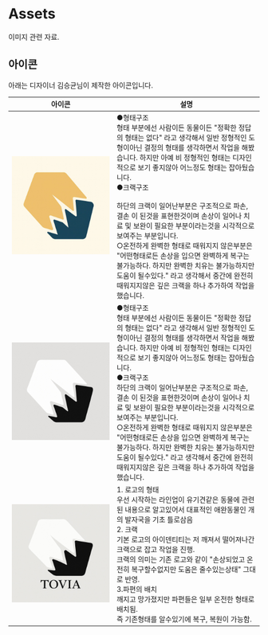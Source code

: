 # Assets

이미지 관련 자료.



## 아이콘

아래는 디자이너 김승균님이 제작한 아이콘입니다.

|아이콘|설명|
|--|--|
|<img src="./icons//icon2.jpeg">| ●형태구조<br>형태 부분에선 사람이든 동물이든 "정확한 정답의 형태는 없다" 라고 생각해서 일반 정형적인 도형이아닌 결정의 형태를 생각하면서 작업을 해봤습니다. 하지만 아예 비 정형적인 형태는 디자인적으로 보기 좋지않아 어느정도 형태는 잡아뒀습니다.<br>●크랙구조<br><br>하단의 크랙이 일어난부분은 구조적으로 파손, 결손 이 된것을 표현한것이며 손상이 일어나 치료 및 보완이 필요한 부분이라는것을 시각적으로 보여주는 부분입니다.<br>○온전하게 완벽한 형태로 때워지지 않은부분은 "어떤형태로든 손상을 입으면 완벽하게 복구는 불가능하다. 하지만 완벽한 치유는 불가능하지만 도움이 될수있다." 라고 생각해서 중간에 완전히 때워지지않은 깊은 크랙을 하나 추가하여 작업을 했습니다.|
|<img src="./icons//icon1.jpeg">|●형태구조<br>형태 부분에선 사람이든 동물이든 "정확한 정답의 형태는 없다" 라고 생각해서 일반 정형적인 도형이아닌 결정의 형태를 생각하면서 작업을 해봤습니다. 하지만 아예 비 정형적인 형태는 디자인적으로 보기 좋지않아 어느정도 형태는 잡아뒀습니다.<br>●크랙구조<br>하단의 크랙이 일어난부분은 구조적으로 파손, 결손 이 된것을 표현한것이며 손상이 일어나 치료 및 보완이 필요한 부분이라는것을 시각적으로 보여주는 부분입니다.<br>○온전하게 완벽한 형태로 때워지지 않은부분은 "어떤형태로든 손상을 입으면 완벽하게 복구는 불가능하다. 하지만 완벽한 치유는 불가능하지만 도움이 될수있다." 라고 생각해서 중간에 완전히 때워지지않은 깊은 크랙을 하나 추가하여 작업을 했습니다.|
|<img src="./icons//icon3.jpeg">|1. 로고의 형태<br>우선 시작하는 라인업이 유기견같은 동물에 관련된 내용으로 알고있어서 대표적인 애완동물인 개 의 발자국을 기초 틀로삼음<br>2. 크랙<br>기본 로고의 아이덴티티는 저 깨져서 떨어져나간 크랙으로 잡고 작업을 진행.<br>크랙의 의미는 기존 로고와 같이 "손상되었고 온전히 복구할수없지만 도움은 줄수있는상태" 그대로 반영.<br>3.파편의 배치<br>깨지고 망가졌지만 파편들은 일부 온전한 형태로 배치됨.<br>즉 기존형태를 알수있기에 복구, 복원이 가능함.|